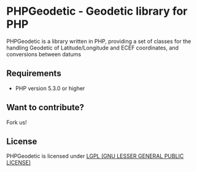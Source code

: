 # PHPGeodetic - Geodetic library for PHP
PHPGeodetic is a library written in PHP, providing a set of classes for the handling Geodetic of Latitude/Longitude and ECEF coordinates, and conversions between datums

## Requirements
 * PHP version 5.3.0 or higher


## Want to contribute?
Fork us!

## License
PHPGeodetic is licensed under [LGPL (GNU LESSER GENERAL PUBLIC LICENSE)](https://github.com/MarkBaker/PHPGeodetic/blob/master/LICENSE.md)
